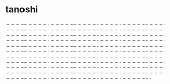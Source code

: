 # tanoshi
.........................................................................................................................................................................................................................................................................................................................................................................................................................................................................................................................................................................................................................................................................................................................................................................................................................................................................................................................................................................................................................................................................................................................................................................................................................................................................................................................................................................................................